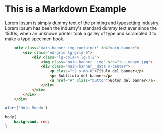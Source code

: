 # This is a Markdown Example
Lorem Ipsum is simply dummy text of the printing and typesetting industry. Lorem Ipsum has been the industry's standard dummy text ever since the 1500s, when an unknown printer took a galley of type and scrambled it to make a type specimen book.

```html
    <div class="main-banner img-container" id="main-banner">
        <div class="ed-grid lg-grid-6">
            <div class="lg-cols-4 lg-x-2">
                <img class="main-banner__img" src="tu-imagen.jpg">
                <div class="main-banner__data s-center">
                    <p class="t2 s-mb-0">Título del banner</p>
                    <p> Subtítulo del banner</p>
                    <a href="#" class="button">Botón del banner</a>
                </div>
            </div>
        </div>
    </div>
```

```javascript
alert('Hola Mundo')

```

```css
body{
	background: red;
}
```
